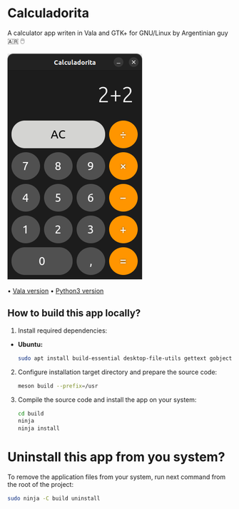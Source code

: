 # Calculadorita

A calculator app writen in Vala and GTK+ for GNU/Linux by Argentinian guy 🇦🇷 🖱️

![screenshot](./data/media/screenshot1.png)

• [Vala version](https://github.com/lozanotux/calculadorita/tree/main)
• [Python3 version](https://github.com/lozanotux/calculadorita/tree/python-version)

## How to build this app locally?

1. Install required dependencies:
  * **Ubuntu:**
    ```bash
    sudo apt install build-essential desktop-file-utils gettext gobject-introspection libgee-0.8-dev libgirepository1.0-dev libglib2.0-dev libgtk-4-dev libxml2-dev libxml2-utils meson cmake valac valadoc libmatheval-dev python3
    ```

2. Configure installation target directory and prepare the source code:
    ```bash
    meson build --prefix=/usr
    ```

3. Compile the source code and install the app on your system:
    ```bash
    cd build
    ninja
    ninja install
    ```

# Uninstall this app from you system?

To remove the application files from your system, run next command from the root of the project:
```bash
sudo ninja -C build uninstall
```